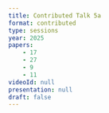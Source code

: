 ```yaml
---
title: Contributed Talk 5a
format: contributed
type: sessions
year: 2025
papers:
    - 17
    - 27
    - 9
    - 11
videoId: null
presentation: null
draft: false
---
```

